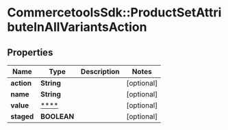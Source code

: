 # CommercetoolsSdk::ProductSetAttributeInAllVariantsAction

## Properties
Name | Type | Description | Notes
------------ | ------------- | ------------- | -------------
**action** | **String** |  | [optional] 
**name** | **String** |  | [optional] 
**value** | [****](.md) |  | [optional] 
**staged** | **BOOLEAN** |  | [optional] 

